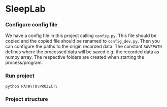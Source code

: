 # SleepLab

    
### Configure config file

We have a config file in this project calling ```` config.py ````. This file should be copied and the copied file should 
be renamed to ``` config_dev.py ```. Then you can configure the paths to the origin recorded data.
The constant ``` SAVEPATH ``` defines where the processed data will be saved e.g. the recorded data as numpy array.
The respective folders are created when starting the process/program.
    
### Run project

    python PATH\TO\PROJECT\
    
### Project structure
